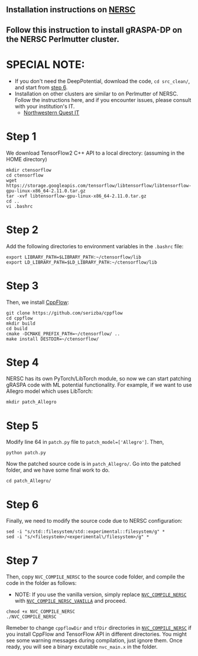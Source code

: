 ## Installation instructions on [NERSC](https://www.nersc.gov/)
## Follow this instruction to install gRASPA-DP on the NERSC Perlmutter cluster. 
# SPECIAL NOTE: 
  * If you don't need the DeepPotential, download the code, `cd src_clean/`, and start from [step 6](#Step-6).
  * Installation on other clusters are similar to on Perlmutter of NERSC. Follow the instructions here, and if you encounter issues, please consult with your institution's IT. 
    * [Northwestern Quest IT](https://www.it.northwestern.edu/departments/it-services-support/research/computing/quest/)

# Step 1
We download TensorFlow2 C++ API to a local directory: (assuming in the HOME directory)
```shellscript
mkdir ctensorflow
cd ctensorflow
wget https://storage.googleapis.com/tensorflow/libtensorflow/libtensorflow-gpu-linux-x86_64-2.11.0.tar.gz
tar -xvf libtensorflow-gpu-linux-x86_64-2.11.0.tar.gz
cd ..
vi .bashrc
```
# Step 2
Add the following directories to environment variables in the `.bashrc` file:
```shellscript
export LIBRARY_PATH=$LIBRARY_PATH:~/ctensorflow/lib
export LD_LIBRARY_PATH=$LD_LIBRARY_PATH:~/ctensorflow/lib
```
# Step 3
Then, we install [CppFlow](https://github.com/serizba/cppflow):
```shellscript
git clone https://github.com/serizba/cppflow
cd cppflow
mkdir build
cd build
cmake -DCMAKE_PREFIX_PATH=~/ctensorflow/ ..
make install DESTDIR=~/ctensorflow/
```
# Step 4
NERSC has its own PyTorch/LibTorch module, so now we can start patching gRASPA code with ML potential functionality. 
For example, if we want to use Allegro model which uses LibTorch:
```shellscript
mkdir patch_Allegro
```
# Step 5
Modify line 64 in `patch.py` file to `patch_model=['Allegro']`. Then,
```shellscript
python patch.py
```
Now the patched source code is in `patch_Allegro/`. Go into the patched folder, and we have some final work to do.
```shellscript
cd patch_Allegro/
```
# Step 6
Finally, we need to modify the source code due to NERSC configuration:
```shellscript
sed -i "s/std::filesystem/std::experimental::filesystem/g" *
sed -i "s/<filesystem>/<experimental\/filesystem>/g" *
```
# Step 7
Then, copy `NVC_COMPILE_NERSC` to the source code folder, and compile the code in the folder as follows:
* NOTE: If you use the vanilla version, simply replace [`NVC_COMPILE_NERSC`](NVC_COMPILE_NERSC) with [`NVC_COMPILE_NERSC_VANILLA`](NVC_COMPILE_NERSC_VANILLA) and proceed.
```shellscript
chmod +x NVC_COMPILE_NERSC
./NVC_COMPILE_NERSC
```
Remeber to change `cppflowDir` and `tfDir` directories in [`NVC_COMPILE_NERSC`](NVC_COMPILE_NERSC) if you install CppFlow and TensorFlow API in different directories. You might see some warning messages during compilation, just ignore them. Once ready, you will see a binary excutable `nvc_main.x` in the folder.
